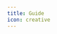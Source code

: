 ```yaml
---
title: Guide
icon: creative
---
```

<!-- 
## Highlight Features

### Bar

- [baz](bar/baz.md)
- ...

### Foo

- [ray](foo/ray.md)
- ...
-->

